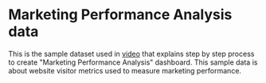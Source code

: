 # Marketing Performance Analysis data

This is the sample dataset used in [video](https://www.youtube.com/playlist?list=PLDzXQPWT8wEBrSoREfBya7zzEHj2jqYHM) that explains step by step process to create "Marketing Performance Analysis" dashboard. This sample data is about website visitor metrics used to measure marketing performance.
